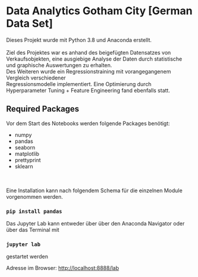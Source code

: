 # Data Analytics Gotham City [German Data Set]

Dieses Projekt wurde mit Python 3.8 und Anaconda erstellt.<br />
<br />
Ziel des Projektes war es anhand des beigefügten Datensatzes von <br />
Verkaufsobjekten, eine ausgiebige Analyse der Daten durch statistische <br />
und graphische Auswertungen zu erhalten. <br />
Des Weiteren wurde ein Regressionstraining mit vorangegangenem Vergleich verschiedener <br />
Regressionsmodelle implementiert.
Eine Optimierung durch Hyperparameter Tuning + Feature Engineering fand ebenfalls statt.

## Required Packages

Vor dem Start des Notebooks werden folgende Packages benötigt: <br />
  - numpy
  - pandas
  - seaborn
  - matplotlib
  - prettyprint
  - sklearn
<br />
<br />
Eine Installation kann nach folgendem Schema für die einzelnen Module vorgenommen werden.

### `pip install pandas`

Das Jupyter Lab kann entweder über über den Anaconda Navigator oder <br />
über das Terminal mit

### `jupyter lab`

gestartet werden

Adresse im Browser: [http://localhost:8888/lab](http://localhost:8888/lab)

